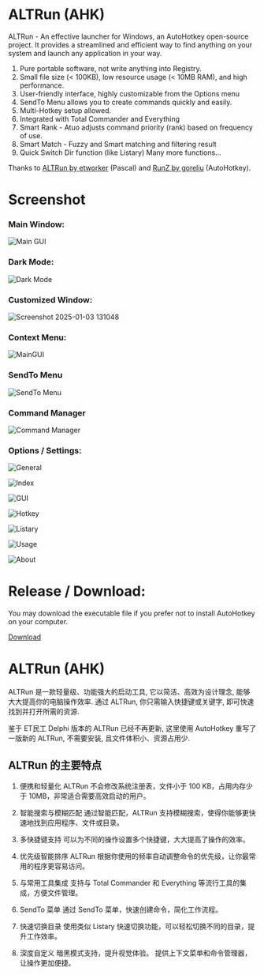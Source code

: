 # ALTRun (AHK)
ALTRun - An effective launcher for Windows, an AutoHotkey open-source project.
It provides a streamlined and efficient way to find anything on your system and launch any application in your way. 

1. Pure portable software, not write anything into Registry.
2. Small file size (< 100KB), low resource usage (< 10MB RAM), and high performance.
3. User-friendly interface, highly customizable from the Options menu
4. SendTo Menu allows you to create commands quickly and easily.
5. Multi-Hotkey setup allowed.
6. Integrated with Total Commander and Everything
7. Smart Rank - Atuo adjusts command priority (rank) based on frequency of use.
8. Smart Match - Fuzzy and Smart matching and filtering result
9. Quick Switch Dir function (like Listary)
   Many more functions...

Thanks to [ALTRun by etworker](https://github.com/etworker/ALTRun) (Pascal) and [RunZ by goreliu](https://github.com/goreliu/runz) (AutoHotkey).

# Screenshot

### Main Window:
![Main GUI](https://github.com/user-attachments/assets/32333779-04fc-4e58-a00c-e41ae8e035b1)

### Dark Mode:
![Dark Mode](https://github.com/user-attachments/assets/2ce70d3f-f84c-4f0a-a7a3-d037642f3604)

### Customized Window:
![Screenshot 2025-01-03 131048](https://github.com/user-attachments/assets/1c650c99-7dbb-40d5-b0d8-32c584166d7c)

### Context Menu:
![MainGUI](https://github.com/user-attachments/assets/30901d12-edb1-4780-9c23-2e4d91956898)

### SendTo Menu
![SendTo Menu](https://github.com/user-attachments/assets/7b718b25-3461-4b70-8b45-6b10e4489938)

### Command Manager
![Command Manager](https://github.com/user-attachments/assets/31a9d6ff-ae9a-4e81-9f66-fb62feb41cb5)

### Options / Settings:
![General](https://github.com/user-attachments/assets/9171b303-3e40-4bc5-a34e-d1a4c5134040)

![Index](https://github.com/user-attachments/assets/8dbd6f9a-f761-493d-a0e9-c3e88c972a2a)

![GUI](https://github.com/user-attachments/assets/264ef125-f571-4235-b648-df2b70ff8e01)

![Hotkey](https://github.com/user-attachments/assets/7859bcfb-5496-4052-8506-1d83b3dcedf3)

![Listary](https://github.com/user-attachments/assets/7b07a8b3-063a-4dfd-b40f-eac31946a3f5)

![Usage](https://github.com/user-attachments/assets/1f71ac01-bb32-4901-a3df-15a94a765cc1)

![About](https://github.com/user-attachments/assets/026d16e6-7dca-4b92-a6e0-069d93929c65)

# Release / Download:

You may download the executable file if you prefer not to install AutoHotkey on your computer.

[Download](https://github.com/zhugecaomao/ALTRun/releases)

# ALTRun (AHK)
ALTRun 是一款轻量级、功能强大的启动工具, 它以简洁、高效为设计理念, 能够大大提高你的电脑操作效率. 通过 ALTRun, 你只需输入快捷键或关键字, 即可快速找到并打开所需的资源.

鉴于 ET民工 Delphi 版本的 ALTRun 已经不再更新, 这里使用 AutoHotkey 重写了一版新的 ALTRun, 不需要安装, 且文件体积小、资源占用少.

## ALTRun 的主要特点
1. 便携和轻量化
ALTRun 不会修改系统注册表，文件小于 100 KB，占用内存少于 10MB，非常适合需要高效启动的用户。

2. 智能搜索与模糊匹配
通过智能匹配，ALTRun 支持模糊搜索，使得你能够更快速地找到应用程序、文件或目录。

3. 多快捷键支持
可以为不同的操作设置多个快捷键，大大提高了操作的效率。

4. 优先级智能排序
ALTRun 根据你使用的频率自动调整命令的优先级，让你最常用的程序更容易访问。

5. 与常用工具集成
支持与 Total Commander 和 Everything 等流行工具的集成，方便文件管理。

6. SendTo 菜单
通过 SendTo 菜单，快速创建命令，简化工作流程。

7. 快速切换目录
使用类似 Listary 快速切换功能，可以轻松切换不同的目录，提升工作效率。

8. 深度自定义
暗黑模式支持，提升视觉体验。
提供上下文菜单和命令管理器，让操作更加便捷。
